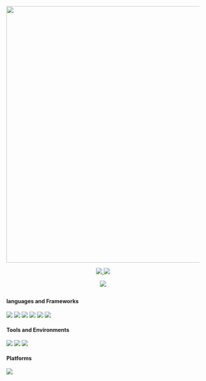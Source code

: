 <p align="center">
	<a href="https://github.com/status102">
		<img width="670em" src="http://github-profile-summary-cards.vercel.app/api/cards/profile-details?username=status102">
	</a>	
</p>
<p align="center">
	<a href="https://github.com/status102">
		<img src="https://github-readme-stats.vercel.app/api?username=status102&show_icons=true&&count_private=true">
		<img src="https://github-readme-stats.vercel.app/api/top-langs/?username=status102&layout=compact">
	</a>	
</p>
<p align="center">
	<a href="https://github.com/status102">
		<img src="http://github-profile-summary-cards.vercel.app/api/cards/productive-time?username=status102&utcOffset=8">
	</a>
</p>
<h2></h2>

#### languages and Frameworks
![](https://img.shields.io/badge/JAVA-F79120?logo=java&logoColor=fff)
![](https://img.shields.io/badge/Kotlin-01A7FC?logo=Kotlin)
![](https://img.shields.io/badge/C-A8B9CC?logo=c&logoColor=fff)
![](https://img.shields.io/badge/C++-00599C?logo=cplusplus&logoColor=fff)
![](https://img.shields.io/badge/csharp-239120?logo=csharp&logoColor=fff)
![](https://img.shields.io/badge/git-F05032?logo=git&logoColor=fff)


#### Tools and Environments
![](https://img.shields.io/badge/IDEA-AF1DF5?logo=IntelliJ-IDEA&logoColor=fff)
![](https://img.shields.io/badge/VS-5C2D91?logo=Visual-Studio&logoColor=fff)
![](https://img.shields.io/badge/VSCode-007ACC?logo=Visual-Studio&logoColor=fff)

#### Platforms

![](https://img.shields.io/badge/Windows_10-0078D6?logo=windows&logoColor=fff)
